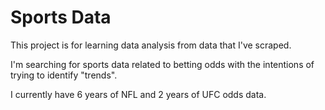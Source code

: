 # Sports Data

This project is for learning data analysis from data that I've scraped.

I'm searching for sports data related to betting odds with the intentions of trying to identify "trends".

I currently have 6 years of NFL and 2 years of UFC odds data.

